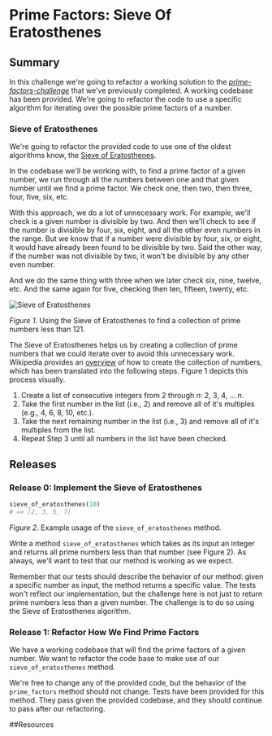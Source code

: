 # Prime Factors: Sieve Of Eratosthenes

## Summary
In this challenge we're going to refactor a working solution to the *[prime-factors-challenge][]* that we've previously completed.  A working codebase has been provided.  We're going to refactor the code to use a specific algorithm for iterating over the possible prime factors of a number.

### Sieve of Eratosthenes 
We're going to refactor the provided code to use one of the oldest algorithms know, the [Sieve of Eratosthenes][].

In the codebase we'll be working with, to find a prime factor of a given number, we run through all the numbers between one and that given number until we find a prime factor.  We check one, then two, then three, four, five, six, etc.

With this approach, we do a lot of unnecessary work. For example, we'll check is a given number is divisible by two.  And then we'll check to see if the number is divisible by four, six, eight, and all the other even numbers in the range.  But we know that if a number were divisible by four, six, or eight, it would have already been found to be divisible by two.  Said the other way, if the number was not divisible by two, it won't be divisible by any other even number.

And we do the same thing with three when we later check six, nine, twelve, etc. And the same again for five, checking then ten, fifteen, twenty, etc.

![Sieve of Eratosthenes](http://upload.wikimedia.org/wikipedia/commons/b/b9/Sieve_of_Eratosthenes_animation.gif)

*Figure 1*.  Using the Sieve of Eratosthenes to find a collection of prime numbers less than 121.

The Sieve of Eratosthenes helps us by creating a collection of prime numbers that we could iterate over to avoid this unnecessary work.  Wikipedia provides an [overview][SoE overview] of how to create the collection of numbers, which has been translated into the following steps.  Figure 1 depicts this process visually.

1. Create a list of consecutive integers from 2 through *n*:  2, 3, 4, ... *n*.
2. Take the first number in the list (i.e., 2) and remove all of it's multiples (e.g., 4, 6, 8, 10, etc.).
3. Take the next remaining number in the list (i.e., 3) and remove all of it's multiples from the list.
4. Repeat Step 3 until all numbers in the list have been checked. 


## Releases
### Release 0: Implement the Sieve of Eratosthenes
```ruby
sieve_of_eratosthenes(10)
# => [2, 3, 5, 7]
```
*Figure 2*.  Example usage of the `sieve_of_eratosthenes` method.

Write a method `sieve_of_eratosthenes` which takes as its input an integer and returns all prime numbers less than that number (see Figure 2).  As always, we'll want to test that our method is working as we expect.  

Remember that our tests should describe the behavior of our method: given a specific number as input, the method returns a specific value.  The tests won't reflect our implementation, but the challenge here is not just to return prime numbers less than a given number.  The challenge is to do so using the Sieve of Eratosthenes algorithm.


### Release 1: Refactor How We Find Prime Factors
We have a working codebase that will find the prime factors of a given number.  We want to refactor the code base to make use of our `sieve_of_eratosthenes` method.

We're free to change any of the provided code, but the behavior of the `prime_factors` method should not change.  Tests have been provided for this method.  They pass given the provided codebase, and they should continue to pass after our refactoring.


##Resources

[prime-factors-challenge]: ../../../prime-factors-challenge
[Sieve of Eratosthenes]: http://en.wikipedia.org/wiki/Sieve_of_Eratosthenes
[SoE overview]: https://en.wikipedia.org/wiki/Sieve_of_Eratosthenes#Overview
